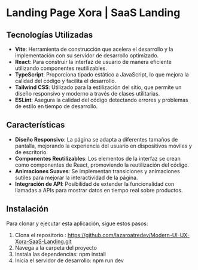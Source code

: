 # Landing Page Xora | SaaS Landing

## Tecnologías Utilizadas  

- **Vite**: Herramienta de construcción que acelera el desarrollo y la implementación con su servidor de desarrollo optimizado.  
- **React**: Para construir la interfaz de usuario de manera eficiente utilizando componentes reutilizables.  
- **TypeScript**: Proporciona tipado estático a JavaScript, lo que mejora la calidad del código y facilita el desarrollo.  
- **Tailwind CSS**: Utilizado para la estilización del sitio, que permite un diseño responsivo y moderno a través de clases utilitarias.  
- **ESLint**: Asegura la calidad del código detectando errores y problemas de estilo en tiempo de desarrollo.  

## Características  

- **Diseño Responsivo**: La página se adapta a diferentes tamaños de pantalla, mejorando la experiencia del usuario en dispositivos móviles y de escritorio.  
- **Componentes Reutilizables**: Los elementos de la interfaz se crean como componentes de React, promoviendo la reutilización del código.  
- **Animaciones Suaves**: Se implementan transiciones y animaciones sutiles para mejorar la interactividad de la página.  
- **Integración de API**: Posibilidad de extender la funcionalidad con llamadas a APIs para mostrar datos en tiempo real sobre productos.  

## Instalación  

Para clonar y ejecutar esta aplicación, sigue estos pasos:  

1. Clona el repositorio : https://github.com/lazaroatredev/Modern-UI-UX-Xora-SaaS-Landing.git
2. Navega a la carpeta del proyecto
3. Instala las dependencias: npm install
4. Inicia el servidor de desarrollo: npm run dev